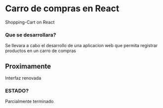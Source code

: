 # Carro de compras en React
Shopping-Cart on React

### Que se desarrollara?
Se llevara a cabo el desarrollo de una aplicacion web que permita registrar productos en un carro de compras

## Proximamente
Interfaz renovada

### ESTADO?
Parcialmente terminado

